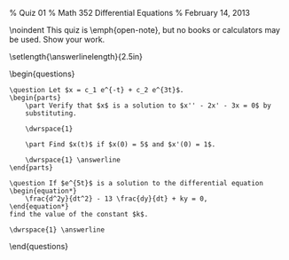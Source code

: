 % Quiz 01
% Math 352 Differential Equations
% February 14, 2013

\noindent
This quiz is \emph{open-note}, but no books or calculators may be used. Show
your work. 

\setlength{\answerlinelength}{2.5in}

\begin{questions} 

    \question Let $x = c_1 e^{-t} + c_2 e^{3t}$.
    \begin{parts}
        \part Verify that $x$ is a solution to $x'' - 2x' - 3x = 0$ by 
        substituting.
    
        \dwrspace{1}
    
        \part Find $x(t)$ if $x(0) = 5$ and $x'(0) = 1$.
    
        \dwrspace{1} \answerline 
    \end{parts}

    \question If $e^{5t}$ is a solution to the differential equation
    \begin{equation*}
        \frac{d^2y}{dt^2} - 13 \frac{dy}{dt} + ky = 0,
    \end{equation*}
    find the value of the constant $k$.

    \dwrspace{1} \answerline
\end{questions}